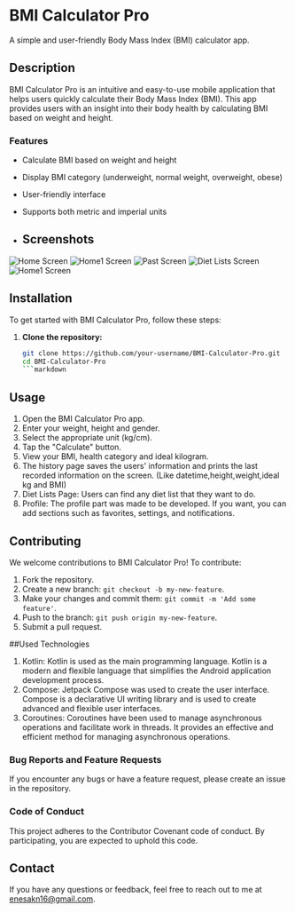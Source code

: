 # BMI Calculator Pro
A simple and user-friendly Body Mass Index (BMI) calculator app.
## Description
BMI Calculator Pro is an intuitive and easy-to-use mobile application that helps users quickly calculate their Body Mass Index (BMI). This app provides users with an insight into their body health by calculating BMI based on weight and height.

### Features
- Calculate BMI based on weight and height
- Display BMI category (underweight, normal weight, overweight, obese)
- User-friendly interface
- Supports both metric and imperial units

- ## Screenshots
![Home Screen](screenshots/rateus.jpeg)
![Home1 Screen](screenshots/homescreen.jpeg)
![Past Screen](screenshots/pastscreen.jpeg)
![Diet Lists Screen](screenshots/dietlists.jpeg)
![Home1 Screen](screenshots/profilescreen.jpeg)

## Installation
To get started with BMI Calculator Pro, follow these steps:

1. **Clone the repository:**
   ```sh
   git clone https://github.com/your-username/BMI-Calculator-Pro.git
   cd BMI-Calculator-Pro
   ```markdown
## Usage
1. Open the BMI Calculator Pro app.
2. Enter your weight, height and gender.
3. Select the appropriate unit (kg/cm).
4. Tap the "Calculate" button.
5. View your BMI, health category and ideal kilogram.
6. The history page saves the users' information and prints the last recorded information on the screen. (Like datetime,height,weight,ideal kg and BMI)
7. Diet Lists Page: Users can find any diet list that they want to do.
8. Profile: The profile part was made to be developed. If you want, you can add sections such as favorites, settings, and notifications.

## Contributing
We welcome contributions to BMI Calculator Pro! To contribute:

1. Fork the repository.
2. Create a new branch: `git checkout -b my-new-feature`.
3. Make your changes and commit them: `git commit -m 'Add some feature'`.
4. Push to the branch: `git push origin my-new-feature`.
5. Submit a pull request.

##Used Technologies
1. Kotlin: Kotlin is used as the main programming language. Kotlin is a modern and flexible language that simplifies the Android application development process.
2. Compose: Jetpack Compose was used to create the user interface. Compose is a declarative UI writing library and is used to create advanced and flexible user interfaces.
3. Coroutines: Coroutines have been used to manage asynchronous operations and facilitate work in threads. It provides an effective and efficient method for managing asynchronous operations.

### Bug Reports and Feature Requests
If you encounter any bugs or have a feature request, please create an issue in the repository.

### Code of Conduct
This project adheres to the Contributor Covenant code of conduct. By participating, you are expected to uphold this code.

## Contact
If you have any questions or feedback, feel free to reach out to me at enesakn16@gmail.com.
